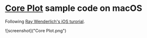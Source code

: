 # [Core Plot](https://github.com/core-plot/core-plot) sample code on macOS

Following [Ray Wenderlich's iOS turorial](https://www.raywenderlich.com/131985/core-plot-tutorial-getting-started).

![screenshot]("Core Plot.png")
